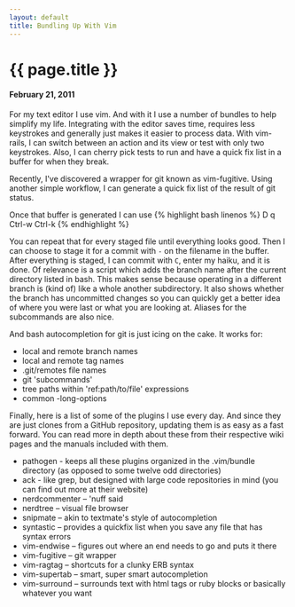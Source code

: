 ```yaml
---
layout: default
title: Bundling Up With Vim
---
```


# {{ page.title }}
#### February 21, 2011

For my text editor I use vim. And with it I use a number of bundles to help simplify my life. Integrating with the editor saves time, requires less keystrokes and generally just makes it easier to process data.
With vim-rails, I can switch between an action and its view or test with only two keystrokes. Also, I can cherry pick tests to run and have a quick fix list in a buffer for when they break.

Recently, I've discovered a wrapper for git known as vim-fugitive. Using another simple workflow, I can generate a quick fix list of the result of git status.

Once that buffer is generated I can use
{% highlight bash linenos %}
D
q
Ctrl-w
Ctrl-k
{% endhighlight %}

You can repeat that for every staged file until everything looks good. Then I can choose to stage it for a commit with `-` on the filename in the buffer.
After everything is staged, I can commit with `C`, enter my haiku, and it is done.
Of relevance is a script which adds the branch name after the current directory listed in bash. This makes sense because operating in a different branch is (kind of) like a whole another subdirectory. It also shows whether the branch has uncommitted changes so you can quickly get a better idea of where you were last or what you are looking at.
Aliases for the subcommands are also nice.

And bash autocompletion for git is just icing on the cake. It works for:
* local and remote branch names
* local and remote tag names
* .git/remotes file names
* git 'subcommands'
* tree paths within 'ref:path/to/file' expressions
* common -long-options

Finally, here is a list of some of the plugins I use every day. And since they are just clones from a GitHub repository, updating them is as easy as a fast forward. You can read more in depth about these from their respective wiki pages and the manuals included with them.
* pathogen - keeps all these plugins organized in the .vim/bundle directory (as opposed to some twelve odd directories)
* ack - like grep, but designed with large code repositories in mind (you can find out more at their website)
* nerdcommenter – 'nuff said
* nerdtree – visual file browser
* snipmate – akin to textmate's style of autocompletion
* syntastic – provides a quickfix list when you save any file that has syntax errors
* vim-endwise – figures out where an end needs to go and puts it there
* vim-fugitive – git wrapper
* vim-ragtag – shortcuts for a clunky ERB syntax
* vim-supertab – smart, super smart autocompletion
* vim-surround – surrounds text with html tags or ruby blocks or basically whatever you want
